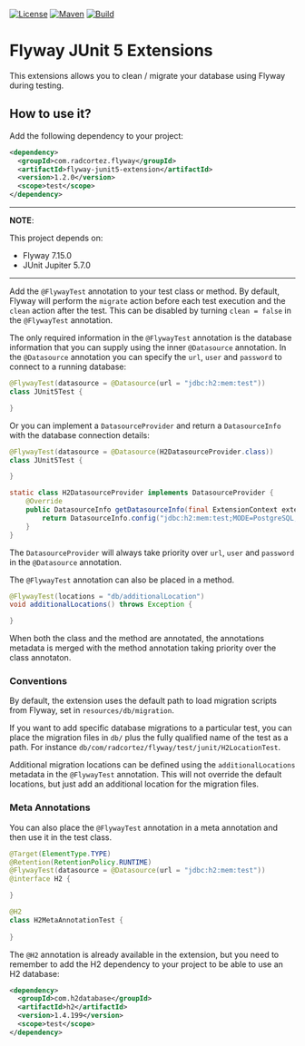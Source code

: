 [![License](https://img.shields.io/github/license/smallrye/smallrye-config.svg)](http://www.apache.org/licenses/LICENSE-2.0)
[![Maven](https://img.shields.io/maven-central/v/com.radcortez.flyway/flyway-junit5-extension?color=green)](https://search.maven.org/artifact/com.radcortez.flyway/flyway-junit5-extension)
[![Build](https://github.com/radcortez/flyway-junit5-extensions/actions/workflows/build.yml/badge.svg?branch=main)](https://github.com/radcortez/flyway-junit5-extensions/actions?query=workflow%3ABuild+branch%3Amain)

# Flyway JUnit 5 Extensions

This extensions allows you to clean / migrate your database using Flyway during testing.

## How to use it?

Add the following dependency to your project:

```xml
<dependency>
  <groupId>com.radcortez.flyway</groupId>
  <artifactId>flyway-junit5-extension</artifactId>
  <version>1.2.0</version>
  <scope>test</scope>
</dependency>
```

---
**NOTE**: 

This project depends on:
- Flyway 7.15.0
- JUnit Jupiter 5.7.0

---

Add the `@FlywayTest` annotation to your test class or method. By default, Flyway will perform the `migrate` action 
before each test execution and the `clean` action after the test. This can be disabled by turning `clean = false` in 
the `@FlywayTest` annotation.  

The only required information in the `@FlywayTest` annotation is the database information that you can supply using 
the inner `@Datasource` annotation. In the `@Datasource` annotation you can specify the `url`, `user` and `password` 
to connect to a running database:

```java
@FlywayTest(datasource = @Datasource(url = "jdbc:h2:mem:test"))
class JUnit5Test {

}
```

Or you can implement a `DatasourceProvider` and return a `DatasourceInfo` with the database connection details:

```java 
@FlywayTest(datasource = @Datasource(H2DatasourceProvider.class))
class JUnit5Test {

}

static class H2DatasourceProvider implements DatasourceProvider {
    @Override
    public DatasourceInfo getDatasourceInfo(final ExtensionContext extensionContext) {
        return DatasourceInfo.config("jdbc:h2:mem:test;MODE=PostgreSQL;DB_CLOSE_DELAY=-1");
    }
}
```

The `DatasourceProvider` will always take priority over `url`, `user` and `password` in the `@Datasource` annotation.

The `@FlywayTest` annotation can also be placed in a method. 

```java 
@FlywayTest(locations = "db/additionalLocation")
void additionalLocations() throws Exception {

}
```

When both the class and the method are annotated, the annotations metadata is merged with the method annotation taking 
priority over the class annotaton.

### Conventions

By default, the extension uses the default path to load migration scripts from Flyway, set in `resources/db/migration`.

If you want to add specific database migrations to a particular test, you can place the migration files in `db/` 
plus the fully qualified name of the test as a path. For instance `db/com/radcortez/flyway/test/junit/H2LocationTest`.

Additional migration locations can be defined using the `additionalLocations` metadata in the `@FlywayTest` annotation. 
This will not override the default locations, but just add an additional location for the migration files.

### Meta Annotations

You can also place the `@FlywayTest` annotation in a meta annotation and then use it in the test class.

```java
@Target(ElementType.TYPE)
@Retention(RetentionPolicy.RUNTIME)
@FlywayTest(datasource = @Datasource(url = "jdbc:h2:mem:test"))
@interface H2 {

}

@H2
class H2MetaAnnotationTest {
    
}
```

The `@H2` annotation is already available in the extension, but you need to remember to add the H2 dependency to your 
project to be able to use an H2 database:

```xml
<dependency>
  <groupId>com.h2database</groupId>
  <artifactId>h2</artifactId>
  <version>1.4.199</version>
  <scope>test</scope>
</dependency>
```
